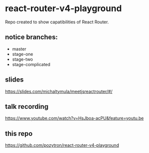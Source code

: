 # react-router-v4-playground
Repo created to show capatibilities of React Router. 

## notice branches:
- master
- stage-one
- stage-two
- stage-complicated

## slides 
https://slides.com/michaltymula/meetjsreactrouter/#/

## talk recording
https://www.youtube.com/watch?v=HsJboa-acPU&feature=youtu.be

## this repo 
https://github.com/pozytron/react-router-v4-playground
